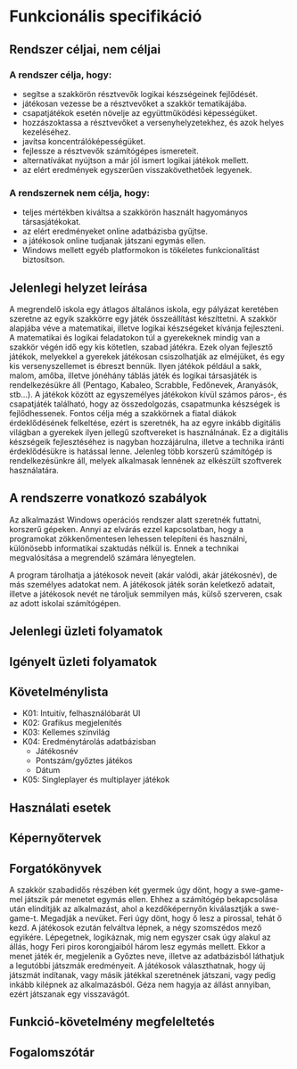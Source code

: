 Funkcionális specifikáció
=========================

Rendszer céljai, nem céljai
---------------------------
### A rendszer célja, hogy:
- segítse a szakkörön résztvevők logikai készségeinek fejlődését.
- játékosan vezesse be a résztvevőket a szakkör tematikájába.
- csapatjátékok esetén növelje az együttműködési képességüket.
- hozzászoktassa a résztvevőket a versenyhelyzetekhez, és azok helyes kezeléséhez.
- javítsa koncentrálóképességüket.
- fejlessze a résztvevők számítógépes ismereteit.
- alternatívákat nyújtson a már jól ismert logikai játékok mellett.
- az elért eredmények egyszerűen visszakövethetőek legyenek.

### A rendszernek nem célja, hogy:
- teljes mértékben kiváltsa a szakkörön használt hagyományos társasjátékokat.
- az elért eredményeket online adatbázisba gyűjtse.
- a játékosok online tudjanak játszani egymás ellen.
- Windows mellett egyéb platformokon is tökéletes funkcionalitást biztosítson.

Jelenlegi helyzet leírása
-------------------------
A megrendelő iskola egy átlagos általános iskola, egy pályázat keretében szeretne az egyik szakkörre egy játék összeállítást készíttetni. A szakkör alapjába véve a matematikai, illetve logikai készségeket kívánja fejleszteni. A matematikai és logikai feladatokon túl a gyerekeknek mindig van a szakkör végén idő egy kis kötetlen, szabad játékra. Ezek olyan fejlesztő játékok, melyekkel a gyerekek játékosan csiszolhatják az elméjüket, és egy kis versenyszellemet is ébreszt bennük. Ilyen játékok például a sakk, malom, amőba, illetve jónéhány táblás játék és logikai társasjáték is rendelkezésükre áll (Pentago, Kabaleo, Scrabble, Fedőnevek, Aranyásók, stb...). A játékok között az egyszemélyes játékokon kívül számos páros-, és csapatjáték található, hogy az összedolgozás, csapatmunka készségek is fejlődhessenek.
Fontos célja még a szakkörnek a fiatal diákok érdeklődésének felkeltése, ezért is szeretnék, ha az egyre inkább digitális világban a gyerekek ilyen jellegű szoftvereket is használnának. Ez a digitális készségeik fejlesztéséhez is nagyban hozzájárulna, illetve a technika iránti érdeklődésükre is hatással lenne. Jelenleg több korszerű számítógép is rendelkezésünkre áll, melyek alkalmasak lennének az elkészült szoftverek használatára.

A rendszerre vonatkozó szabályok
--------------------------------
Az alkalmazást Windows operációs rendszer alatt szeretnék futtatni, korszerű gépeken. Annyi az elvárás ezzel kapcsolatban, hogy a programokat zökkenőmentesen lehessen telepíteni és használni, különösebb informatikai szaktudás nélkül is. Ennek a technikai megvalósítása a megrendelő számára lényegtelen.

A program tárolhatja a játékosok neveit (akár valódi, akár játékosnév), de más személyes adatokat nem. A játékosok játék során keletkező adatait, illetve a játékosok nevét ne tároljuk semmilyen más, külső szerveren, csak az adott iskolai számítógépen.

Jelenlegi üzleti folyamatok
----------------------------

Igényelt üzleti folyamatok
--------------------------

Követelménylista
----------------
- K01: Intuitív, felhasználóbarát UI
- K02: Grafikus megjelenítés
- K03: Kellemes színvilág
- K04: Eredménytárolás adatbázisban
    - Játékosnév
    - Pontszám/győztes játékos
    - Dátum
- K05: Singleplayer és multiplayer játékok

Használati esetek
-----------------

Képernyőtervek
--------------

Forgatókönyvek
--------------
<!--Benedek-->
A szakkör szabadidős részében két gyermek úgy dönt, hogy a swe-game-mel játszik pár menetet egymás ellen. Ehhez a számítógép bekapcsolása után elindítják az alkalmazást, ahol a kezdőképernyőn kiválasztják a swe-game-t. Megadják a nevüket. Feri úgy dönt, hogy ő lesz a pirossal, tehát ő kezd.  A játékosok ezután felváltva lépnek, a négy szomszédos mező egyikére.
Lépegetnek, logikáznak, mig nem egyszer csak úgy alakul az állás, hogy Feri piros korongjaiból három lesz egymás mellett. Ekkor a menet játék ér, megjelenik a Győztes neve, illetve az adatbázisból láthatjuk a legutóbbi játszmák eredményeit. A játékosok választhatnak, hogy új játszmát indítanak, vagy másik játékkal szeretnének játszani, vagy pedig inkább kilépnek az alkalmazásból.
Géza nem hagyja az állást annyiban, ezért játszanak egy visszavágót.

<!--Péter-->

<!--Botond-->

<!--Balázs-->

Funkció-követelmény megfeleltetés
---------------------------------

Fogalomszótár
-------------
